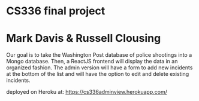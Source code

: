 # CS336 final project
# Mark Davis & Russell Clousing

Our goal is to take the Washington Post database of police shootings into a Mongo database. Then, a ReactJS frontend will display the data in an organized fashion. The admin version will have a form to add new incidents at the bottom of the list and will have the option to edit and delete existing incidents. 

deployed on Heroku at: https://cs336adminview.herokuapp.com/
